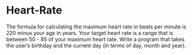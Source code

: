 # Heart-Rate
The formula for calculating the maximum heart rate in beats per minute is 220 minus your age in years. Your target heart rate is a range that is between 50 - 85 of your maximum heart rate. Write a program that takes the user’s birthday and the current day (in terms of day, month and year). 
